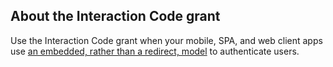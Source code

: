 ## About the Interaction Code grant

<ApiLifecycle access="ie" />

Use the Interaction Code grant when your mobile, SPA, and web client apps use [an embedded, rather than a redirect, model](/docs/concepts/redirect-vs-embedded/) to authenticate users.
